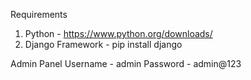 Requirements

1. Python - https://www.python.org/downloads/
2. Django Framework - pip install django

Admin Panel 
Username - admin
Password - admin@123